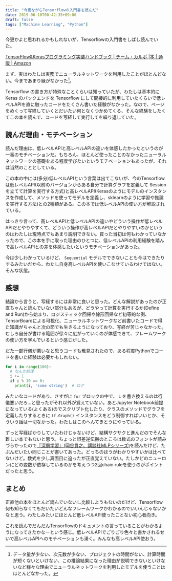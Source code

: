 ```yaml
---
title: "今更ながらTensorflowの入門書を読んだ"
date: 2019-06-10T00:42:35+09:00
draft: false
tags: ["Machine Learning", "Python"]
---
```


今更かよと思われるかもしれないが、Tensorflowの入門書をしばし読んでいた。

[TensorFlow&Kerasプログラミング実装ハンドブック \| チーム・カルポ \|本 \| 通販 \| Amazon](https://www.amazon.co.jp/TensorFlow-Keras%E3%83%97%E3%83%AD%E3%82%B0%E3%83%A9%E3%83%9F%E3%83%B3%E3%82%B0%E5%AE%9F%E8%A3%85%E3%83%8F%E3%83%B3%E3%83%89%E3%83%96%E3%83%83%E3%82%AF-%E3%83%81%E3%83%BC%E3%83%A0%E3%83%BB%E3%82%AB%E3%83%AB%E3%83%9D/dp/4798055417/ref=sr_1_9?__mk_ja_JP=%E3%82%AB%E3%82%BF%E3%82%AB%E3%83%8A&keywords=tensorflow&qid=1560091692&s=gateway&sr=8-9)

まず、実はわたしは実務でニューラルネットワークを利用したことがほとんどない。今まであまり縁がなかった[^1]。

[^1]: データ量が少ない、次元数が少ない、プロジェクトの時間がない、計算時間が短くないといけない、この推論結果になった理由が説明できないといけないなど様々な理由でニューラルネットワークを利用したモデルを使うことはほとんどなかった。

Tensorflow の書き方が特殊なことくらいは知っていたが、わたしは基本的に Keras のバックエンドを Tensorflow にして間接的に利用していたくらいで低レベルAPIを直に触ったコードをたくさん書いた経験がなかった。なので、ページをめくって写経していくとだいたい何となくつかめてくる、そんな経験をしたくてこの本を読んで、コードを写経して実行してを繰り返していた。

## 読んだ理由・モチベーション

読んだ理由は、低レベルAPIと高レベルAPIの違いを体感したかったというのが一番のモチベーションだ。もちろん、ほとんど使ったことのなかったニューラルネットワークの基礎をある程度学びたいというモチベーションもあったが、それは当然のこととしている。

この本の中には(多分)低レベルAPIという言葉は出てこないが、今のTensorflowは低レベルAPI(以前のバージョンからある自分で計算グラフを定義して Session を立てて計算を実行する方式)と高レベルAPI(Kerasのようにモデルのインスタンスを作成して、メソッドを使ってモデルを定義し、sklearnのように学習や推論を実行する方法)との2種類がある。この本では低レベルAPIの使い方が解説されている。

はっきり言って、高レベルAPIと低レベルAPIの違いやどういう操作が低レベルAPIだとやりやすくて、どういう操作が高レベルAPIだとやりやすいのかというのはわたしは現時点でもあまり説明できない。買った当初は何もわかっていなかったので、この本を手に取った理由のひとつに、低レベルAPIの利用経験を踏んで高レベルAPIとの差を体感したいというモチベーションがあった。

今は少しわかっているけど、 `Sequential` モデルでできないことも今はできたりするみたいだから、わたし自身高レベルAPIを使いこなせているわけではない。そんな状態。

## 感想

結論から言うと、写経するには非常に良いと思った。どんな解説があったのが正直ちゃんと読んでいない部分もあるが、どうやって計算を実行するか(Define and Run)から始まり、ロジスティック回帰や線形回帰など初等的な例、TensorBoardによる可視化、ニューラルネットワークなど前書いたコードで得た知識がちゃんと次の節でも生きるようになっており、写経が苦じゃなかった。むしろ自分が書ける範囲が徐々に広がっていくのが体感できて、フレームワークの使い方を学んでいるという感じがした。

だた一部行儀が悪いなと思うコードも散見されたので、ある程度Pythonでコードを書いた経験は必要かもしれない。

```python
for i in range(100):
  # なんか処理
  i += 1
  if i % 10 == 0:
    print(i, 'some string')  # ログ
```

みたいなコードがあり、さすがに `for` ブロックの中で、 `i` を書き換えるのは行儀悪いだろ...と思ったがそれ以外が覚えていない。あとJupyter Notebook前提になっている(よくある)のでスクリプト化したり、クラスのメソッドでグラフを定義したりするときに `tf.Graph()` インスタンスをどう制御すればいいとか、そういう話は一切なかった。わたしはこのへんてきとうにやっている。

ずっと写経ばかりしていたわけじゃないけど、結構サクサクと進んだのでそんな難しい本でもないと思う。ちょっと誤差逆伝搬のところは数式のフォントが読みづらかったので[『深層学習』(岡谷貫之、講談社MLPシリーズ)](https://www.amazon.co.jp/%E6%B7%B1%E5%B1%A4%E5%AD%A6%E7%BF%92-%E6%A9%9F%E6%A2%B0%E5%AD%A6%E7%BF%92%E3%83%97%E3%83%AD%E3%83%95%E3%82%A7%E3%83%83%E3%82%B7%E3%83%A7%E3%83%8A%E3%83%AB%E3%82%B7%E3%83%AA%E3%83%BC%E3%82%BA-%E5%B2%A1%E8%B0%B7-%E8%B2%B4%E4%B9%8B/dp/4061529021/ref=sr_1_1?__mk_ja_JP=%E3%82%AB%E3%82%BF%E3%82%AB%E3%83%8A&keywords=%E6%B7%B1%E5%B1%A4%E5%AD%A6%E7%BF%92&qid=1560094450&s=gateway&sr=8-1)を読んだけど、たぶんだいたい同じことが書いてあった。どっちのほうがわかりやすいかは比べてないけど。数式を少し真面目に追ったが正直覚えていない。たしかどのニューロンにどの変数が依存しているのかを考えつつ2回chain ruleを使うのがポイントだったと思う。

## まとめ

正直他の本をほとんど読んでいないし比較しようもないのだけど、Tensorflow何も知らなくてもだいたいどんなフレームワークかわかるのでいいんじゃないかなと思う。わたしみたいにほとんど低レベルAPI使ったことない初心者向き。

これを読んでだんだんTensorflowのドキュメントの言っていることがわかるようになってきたかなーという感じ。低レベルAPIでごりごり色々と書かされるせいで高レベルAPIへのモチベーションも湧く。みんなも高レベルAPI使おう。